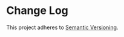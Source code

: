 # Change Log

This project adheres to [Semantic Versioning](http://semver.org/).

<a name="current-release"></a>
